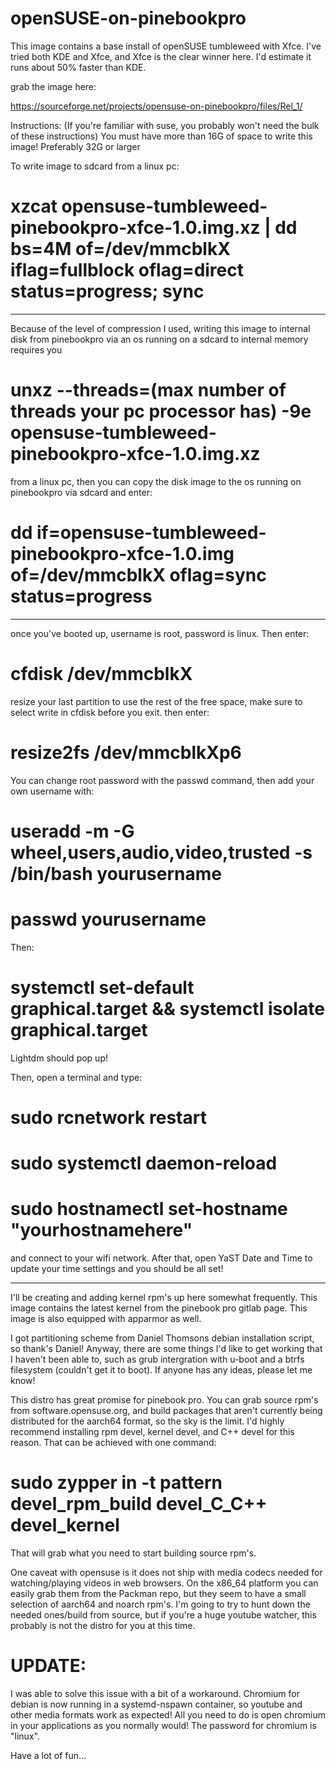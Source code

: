 # openSUSE-on-pinebookpro

This image contains a base install of openSUSE tumbleweed with Xfce. I've tried both KDE and Xfce, and Xfce is the clear winner here. I'd estimate it runs about 50% faster than KDE. 

grab the image here:

https://sourceforge.net/projects/opensuse-on-pinebookpro/files/Rel_1/

Instructions:
(If you're familiar with suse, you probably won't need the bulk of these instructions)
You must have more than 16G of space to write this image! Preferably 32G or larger

To write image to sdcard from a linux pc:

# xzcat opensuse-tumbleweed-pinebookpro-xfce-1.0.img.xz | dd bs=4M of=/dev/mmcblkX iflag=fullblock oflag=direct status=progress; sync

-------------------------------------------------------------------------------------------------------------------------------

Because of the level of compression I used, writing this image to internal disk from pinebookpro via an os running on a sdcard to internal memory requires you 

# unxz --threads=(max number of threads your pc processor has) -9e opensuse-tumbleweed-pinebookpro-xfce-1.0.img.xz

from a linux pc, then you can copy the disk image to the os running on pinebookpro via sdcard and enter:

# dd if=opensuse-tumbleweed-pinebookpro-xfce-1.0.img of=/dev/mmcblkX oflag=sync status=progress

---------------------------------------------------------------------------------------------------------------------------

once you've booted up, username is root, password is linux. Then enter:

# cfdisk /dev/mmcblkX

resize your last partition to use the rest of the free space, make sure to select write in cfdisk before you exit.
then enter:

# resize2fs /dev/mmcblkXp6

You can change root password with the passwd command, then add your own username with:

# useradd -m -G wheel,users,audio,video,trusted -s /bin/bash yourusername

# passwd yourusername

Then:

# systemctl set-default graphical.target && systemctl isolate graphical.target

Lightdm should pop up!

Then, open a terminal and type:

# sudo rcnetwork restart

# sudo systemctl daemon-reload

# sudo hostnamectl set-hostname "yourhostnamehere"

and connect to your wifi network. After that, open YaST Date and Time to update your time settings and you should be all set!

----------------------------------------------------------------------------------------------------------------------------



I'll be creating and adding kernel rpm's up here somewhat frequently. This image contains the latest kernel from the pinebook pro gitlab page. This image is also equipped with apparmor as well.

I got partitioning scheme from Daniel Thomsons debian installation script, so thank's Daniel! Anyway, there are some things I'd like to get working that I haven't been able to, such as grub intergration with u-boot and a btrfs filesystem (couldn't get it to boot). If anyone has any ideas, please let me know!

This distro has great promise for pinebook pro. You can grab source rpm's from software.opensuse.org, and build packages that aren't currently being distributed for the aarch64 format, so the sky is the limit. I'd highly recommend installing rpm devel, kernel devel, and C++ devel for this reason. That can be achieved with one command: 

# sudo zypper in -t pattern devel_rpm_build devel_C_C++ devel_kernel 

That will grab what you need to start building source rpm's.

One caveat with opensuse is it does not ship with media codecs needed for watching/playing videos in web browsers. On the x86_64 platform you can easily grab them from the Packman repo, but they seem to have a small selection of aarch64 and noarch rpm's. I'm going to try to hunt down the needed ones/build from source, but if you're a huge youtube watcher, this probably is not the distro for you at this time. 
# UPDATE: 
I was able to solve this issue with a bit of a workaround. Chromium for debian is now running in a systemd-nspawn container, so youtube and other media formats work as expected! All you need to do is open chromium in your applications as you normally would! The password for chromium is "linux".

Have a lot of fun...
